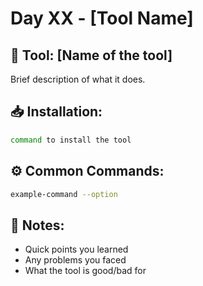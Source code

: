 # Day XX - [Tool Name]

## 🔧 Tool: [Name of the tool]  
Brief description of what it does.

## 📥 Installation:
```bash
command to install the tool
```

## ⚙️ Common Commands:
```bash
example-command --option
```

## 🧠 Notes:
- Quick points you learned
- Any problems you faced
- What the tool is good/bad for
